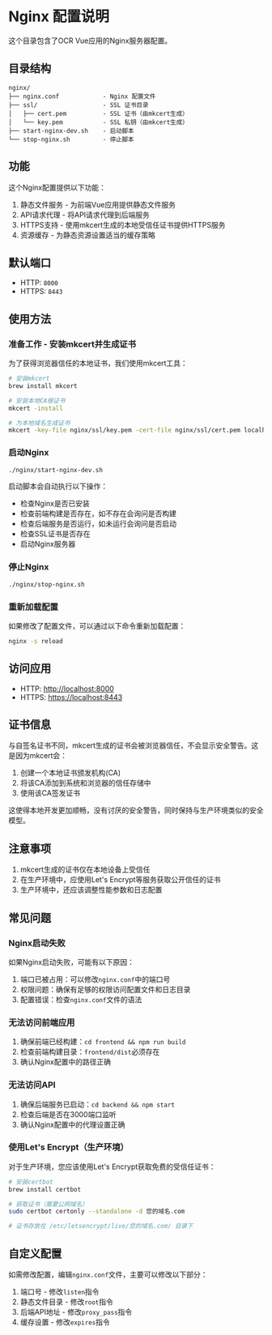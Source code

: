 # Nginx 配置说明

这个目录包含了OCR Vue应用的Nginx服务器配置。

## 目录结构

```
nginx/
├── nginx.conf            - Nginx 配置文件
├── ssl/                  - SSL 证书目录
│   ├── cert.pem          - SSL 证书（由mkcert生成）
│   └── key.pem           - SSL 私钥（由mkcert生成）
├── start-nginx-dev.sh    - 启动脚本
└── stop-nginx.sh         - 停止脚本
```

## 功能

这个Nginx配置提供以下功能：

1. 静态文件服务 - 为前端Vue应用提供静态文件服务
2. API请求代理 - 将API请求代理到后端服务
3. HTTPS支持 - 使用mkcert生成的本地受信任证书提供HTTPS服务
4. 资源缓存 - 为静态资源设置适当的缓存策略

## 默认端口

- HTTP: `8000`
- HTTPS: `8443`

## 使用方法

### 准备工作 - 安装mkcert并生成证书

为了获得浏览器信任的本地证书，我们使用mkcert工具：

```bash
# 安装mkcert
brew install mkcert

# 安装本地CA根证书
mkcert -install

# 为本地域名生成证书
mkcert -key-file nginx/ssl/key.pem -cert-file nginx/ssl/cert.pem localhost 127.0.0.1 ::1
```

### 启动Nginx

```bash
./nginx/start-nginx-dev.sh
```

启动脚本会自动执行以下操作：
- 检查Nginx是否已安装
- 检查前端构建是否存在，如不存在会询问是否构建
- 检查后端服务是否运行，如未运行会询问是否启动
- 检查SSL证书是否存在
- 启动Nginx服务器

### 停止Nginx

```bash
./nginx/stop-nginx.sh
```

### 重新加载配置

如果修改了配置文件，可以通过以下命令重新加载配置：

```bash
nginx -s reload
```

## 访问应用

- HTTP: [http://localhost:8000](http://localhost:8000)
- HTTPS: [https://localhost:8443](https://localhost:8443)

## 证书信息

与自签名证书不同，mkcert生成的证书会被浏览器信任，不会显示安全警告。这是因为mkcert会：

1. 创建一个本地证书颁发机构(CA)
2. 将该CA添加到系统和浏览器的信任存储中
3. 使用该CA签发证书

这使得本地开发更加顺畅，没有讨厌的安全警告，同时保持与生产环境类似的安全模型。

## 注意事项

1. mkcert生成的证书仅在本地设备上受信任
2. 在生产环境中，应使用Let's Encrypt等服务获取公开信任的证书
3. 生产环境中，还应该调整性能参数和日志配置

## 常见问题

### Nginx启动失败

如果Nginx启动失败，可能有以下原因：

1. 端口已被占用：可以修改`nginx.conf`中的端口号
2. 权限问题：确保有足够的权限访问配置文件和日志目录
3. 配置错误：检查`nginx.conf`文件的语法

### 无法访问前端应用

1. 确保前端已经构建：`cd frontend && npm run build`
2. 检查前端构建目录：`frontend/dist`必须存在
3. 确认Nginx配置中的路径正确

### 无法访问API

1. 确保后端服务已启动：`cd backend && npm start`
2. 检查后端是否在3000端口监听
3. 确认Nginx配置中的代理设置正确

### 使用Let's Encrypt（生产环境）

对于生产环境，您应该使用Let's Encrypt获取免费的受信任证书：

```bash
# 安装certbot
brew install certbot

# 获取证书（需要公网域名）
sudo certbot certonly --standalone -d 您的域名.com

# 证书存放在 /etc/letsencrypt/live/您的域名.com/ 目录下
```

## 自定义配置

如需修改配置，编辑`nginx.conf`文件，主要可以修改以下部分：

1. 端口号 - 修改`listen`指令
2. 静态文件目录 - 修改`root`指令
3. 后端API地址 - 修改`proxy_pass`指令
4. 缓存设置 - 修改`expires`指令 
